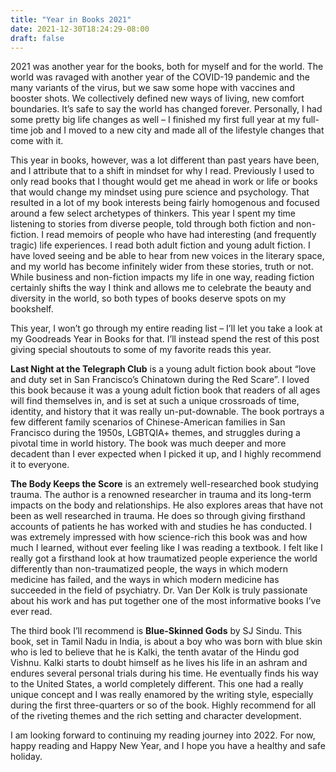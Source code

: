 ```yaml
---
title: "Year in Books 2021"
date: 2021-12-30T18:24:29-08:00
draft: false
---
```


2021 was another year for the books, both for myself and for the world. The world was ravaged with another year of the COVID-19 pandemic and the many variants of the virus, but we saw some hope with vaccines and booster shots. We collectively defined new ways of living, new comfort boundaries. It’s safe to say the world has changed forever. Personally, I had some pretty big life changes as well – I finished my first full year at my full-time job and I moved to a new city and made all of the lifestyle changes that come with it.

This year in books, however, was a lot different than past years have been, and I attribute that to a shift in mindset for why I read. Previously I used to only read books that I thought would get me ahead in work or life or books that would change my mindset using pure science and psychology. That resulted in a lot of my book interests being fairly homogenous and focused around a few select archetypes of thinkers. This year I spent my time listening to stories from diverse people, told through both fiction and non-fiction. I read memoirs of people who have had interesting (and frequently tragic) life experiences. I read both adult fiction and young adult fiction. I have loved seeing and be able to hear from new voices in the literary space, and my world has become infinitely wider from these stories, truth or not. While business and non-fiction impacts my life in one way, reading fiction certainly shifts the way I think and allows me to celebrate the beauty and diversity in the world, so both types of books deserve spots on my bookshelf.

This year, I won’t go through my entire reading list – I’ll let you take a look at my Goodreads Year in Books for that. I’ll instead spend the rest of this post giving special shoutouts to some of my favorite reads this year.

**Last Night at the Telegraph Club** is a young adult fiction book about “love and duty set in San Francisco’s Chinatown during the Red Scare”. I loved this book because it was a young adult fiction book that readers of all ages will find themselves in, and is set at such a unique crossroads of time, identity, and history that it was really un-put-downable. The book portrays a few different family scenarios of Chinese-American families in San Francisco during the 1950s, LGBTQIA+ themes, and struggles during a pivotal time in world history. The book was much deeper and more decadent than I ever expected when I picked it up, and I highly recommend it to everyone.

**The Body Keeps the Score** is an extremely well-researched book studying trauma. The author is a renowned researcher in trauma and its long-term impacts on the body and relationships. He also explores areas that have not been as well researched in trauma. He does so through giving firsthand accounts of patients he has worked with and studies he has conducted. I was extremely impressed with how science-rich this book was and how much I learned, without ever feeling like I was reading a textbook. I felt like I really got a firsthand look at how traumatized people experience the world differently than non-traumatized people, the ways in which modern medicine has failed, and the ways in which modern medicine has succeeded in the field of psychiatry. Dr. Van Der Kolk is truly passionate about his work and has put together one of the most informative books I’ve ever read.

The third book I’ll recommend is **Blue-Skinned Gods** by SJ Sindu. This book, set in Tamil Nadu in India, is about a boy who was born with blue skin who is led to believe that he is Kalki, the tenth avatar of the Hindu god Vishnu. Kalki starts to doubt himself as he lives his life in an ashram and endures several personal trials during his time. He eventually finds his way to the United States, a world completely different. This one had a really unique concept and I was really enamored by the writing style, especially during the first three-quarters or so of the book. Highly recommend for all of the riveting themes and the rich setting and character development.

I am looking forward to continuing my reading journey into 2022. For now, happy reading and Happy New Year, and I hope you have a healthy and safe holiday.
